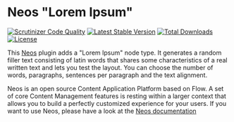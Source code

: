 # Neos "Lorem Ipsum"

[![Scrutinizer Code Quality](https://scrutinizer-ci.com/g/cvette/neos-lipsum/badges/quality-score.png?b=master)](https://scrutinizer-ci.com/g/cvette/neos-lipsum/?branch=master)
[![Latest Stable Version](https://poser.pugx.org/cvette/lipsum/v/stable)](https://packagist.org/packages/cvette/lipsum) [![Total Downloads](https://poser.pugx.org/cvette/lipsum/downloads)](https://packagist.org/packages/cvette/lipsum) [![License](https://poser.pugx.org/cvette/lipsum/license)](https://packagist.org/packages/cvette/lipsum)


This [Neos](http://www.neos.io) plugin adds a "Lorem Ipsum" node type. 
It generates a random filler text consisting of latin words that shares some characteristics of a real written text and lets you test the layout. 
You can choose the number of words, paragraphs, sentences per paragraph and the text alignment.

Neos is an open source Content Application Platform based on Flow. A set of core Content Management features is resting within a larger context that allows you to build a perfectly customized experience for your users. If you want to use Neos, please have a look at the [Neos documentation](http://neos.readthedocs.org/en/stable/)
